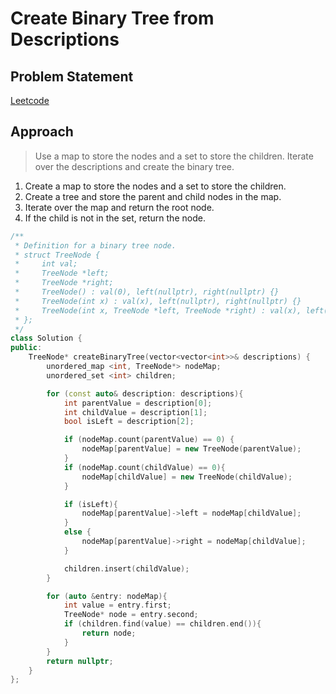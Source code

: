 # Create Binary Tree from Descriptions

## Problem Statement
[Leetcode](https://leetcode.com/problems/create-binary-tree-from-descriptions)

## Approach
> Use a map to store the nodes and a set to store the children. Iterate over the descriptions and create the binary tree.

1. Create a map to store the nodes and a set to store the children.
2. Create a tree and store the parent and child nodes in the map.
3. Iterate over the map and return the root node.
4. If the child is not in the set, return the node.


```cpp
/**
 * Definition for a binary tree node.
 * struct TreeNode {
 *     int val;
 *     TreeNode *left;
 *     TreeNode *right;
 *     TreeNode() : val(0), left(nullptr), right(nullptr) {}
 *     TreeNode(int x) : val(x), left(nullptr), right(nullptr) {}
 *     TreeNode(int x, TreeNode *left, TreeNode *right) : val(x), left(left), right(right) {}
 * };
 */
class Solution {
public:
    TreeNode* createBinaryTree(vector<vector<int>>& descriptions) {
        unordered_map <int, TreeNode*> nodeMap;
        unordered_set <int> children;

        for (const auto& description: descriptions){
            int parentValue = description[0];
            int childValue = description[1];
            bool isLeft = description[2];

            if (nodeMap.count(parentValue) == 0) {
                nodeMap[parentValue] = new TreeNode(parentValue);
            }
            if (nodeMap.count(childValue) == 0){
                nodeMap[childValue] = new TreeNode(childValue);
            }

            if (isLeft){
                nodeMap[parentValue]->left = nodeMap[childValue];
            }
            else {
                nodeMap[parentValue]->right = nodeMap[childValue];
            }

            children.insert(childValue);
        }

        for (auto &entry: nodeMap){
            int value = entry.first;
            TreeNode* node = entry.second;
            if (children.find(value) == children.end()){
                return node;
            }
        }
        return nullptr;
    }
};
```